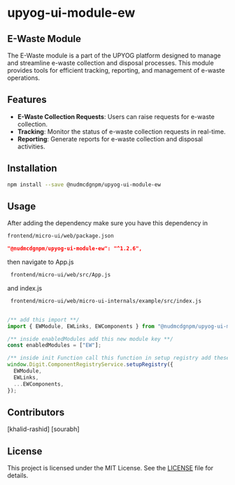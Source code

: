 # upyog-ui-module-ew

## E-Waste Module

The E-Waste module is a part of the UPYOG platform designed to manage and streamline e-waste collection and disposal processes. This module provides tools for efficient tracking, reporting, and management of e-waste operations.

## Features

- **E-Waste Collection Requests**: Users can raise requests for e-waste collection.
- **Tracking**: Monitor the status of e-waste collection requests in real-time.
- **Reporting**: Generate reports for e-waste collection and disposal activities.


## Installation

```bash
npm install --save @nudmcdgnpm/upyog-ui-module-ew
```

## Usage

After adding the dependency make sure you have this dependency in

```bash
frontend/micro-ui/web/package.json
```

```json
"@nudmcdgnpm/upyog-ui-module-ew": "^1.2.6",
```

then navigate to App.js

```bash
 frontend/micro-ui/web/src/App.js
```
and index.js
```bash
 frontend/micro-ui/web/micro-ui-internals/example/src/index.js
```

```jsx

/** add this import **/
import { EWModule, EWLinks, EWComponents } from "@nudmcdgnpm/upyog-ui-module-ew";

/** inside enabledModules add this new module key **/
const enabledModules = ["EW"];

/** inside init Function call this function in setup registry add these **/
window.Digit.ComponentRegistryService.setupRegistry({
  EWModule,
  EWLinks,
  ...EWComponents,
});

```



## Contributors

[khalid-rashid] [sourabh]

## License

This project is licensed under the MIT License. See the [LICENSE](./LICENSE) file for details.
